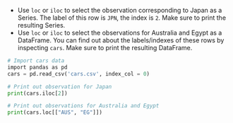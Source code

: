 - Use `loc` or `iloc` to select the observation corresponding to Japan as a Series. The label of this row is `JPN`, the index is `2`. Make sure to print the resulting Series.
- Use `loc` or `iloc` to select the observations for Australia and Egypt as a DataFrame. You can find out about the labels/indexes of these rows by inspecting `cars`. Make sure to print the resulting DataFrame.
```Python
# Import cars data
import pandas as pd
cars = pd.read_csv('cars.csv', index_col = 0)

# Print out observation for Japan
print(cars.iloc[2])

# Print out observations for Australia and Egypt
print(cars.loc[["AUS", "EG"]])
```
